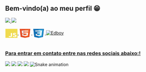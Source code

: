 ## Bem-vindo(a) ao meu perfil :grin:

 <div>
   <a href="https://github.com/edboy298">
   <img height="180em" src="https://github-readme-stats.vercel.app/api?username=edboy2987&show_icons=true&theme=tokyonight&include_all_commits=true&count_private=true"/>
   <img height="180em" src="https://github-readme-stats.vercel.app/api/top-langs/?username=edboy2987&layout=compact&langs_count=6&theme=tokyonight"/>

</div>
<div style="display: inline_block"><br>
  <img align="center" alt="Js" height="30" width="40" src="https://raw.githubusercontent.com/devicons/devicon/master/icons/javascript/javascript-plain.svg">
  <img align="center" alt="HTML" height="30" width="40" src="https://raw.githubusercontent.com/devicons/devicon/master/icons/html5/html5-original.svg">
  <img align="center" alt="CSS" height="30" width="40" src="https://raw.githubusercontent.com/devicons/devicon/master/icons/css3/css3-original.svg">
   <img align "center" alt="Edboy" height="30" width="40" src="https://cdn.discordapp.com/attachments/1003177671875895346/1126709258931671050/gifgit.gif">
</div>
 
 <br>
 
  ### Para entrar em contato entre nas redes sociais abaixo:!

<div> 

  <a href = "mailto:edsonjuliaoads789@gmail.com"><img src="https://img.shields.io/badge/-Gmail-%23333?style=for-the-badge&logo=gmail&logoColor=white" target="_blank"></a>
 <a href="!edboy2" target="_blank"><img src="https://img.shields.io/badge/Discord-7289DA?style=for-the-badge&logo=discord&logoColor=white" target="_blank"></a> 
  <a href="https://www.linkedin.com/in/edson-julião-746094234/" target="_blank"><img src="https://img.shields.io/badge/-LinkedIn-%230077B5?style=for-the-badge&logo=linkedin&logoColor=white" target="_blank"></a> 
  <a href="https://contate.me/edboy2"><img src="https://img.shields.io/badge/WhatsApp-25D366?style=for-the-badge&logo=whatsapp&logoColor=white" target="_blank"></a>
  ![Snake animation](https://github.com/edboy298/edboy298/blob/output/github-contribution-grid-snake.svg)

</div>
